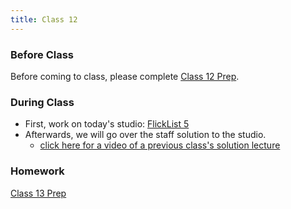```yaml
---
title: Class 12
---
```


### Before Class
Before coming to class, please complete [Class 12 Prep](../class12-prep/).

### During Class
* First, work on today's studio: [FlickList 5](../../materials/studios/flicklist5/)
* Afterwards, we will go over the staff solution to the studio.
    * [click here for a video of a previous class's solution lecture][solution-vid]

[solution-vid]: https://www.youtube.com/watch?v=htpsYP1s4c0

### Homework
[Class 13 Prep](../class13-prep/)
